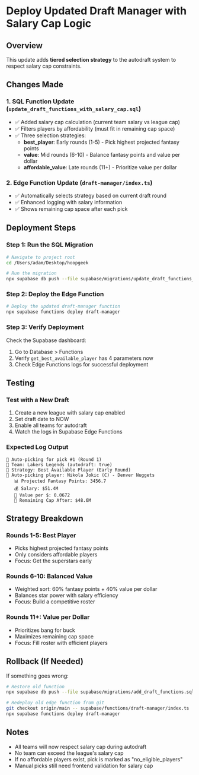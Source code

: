 # Deploy Updated Draft Manager with Salary Cap Logic

## Overview
This update adds **tiered selection strategy** to the autodraft system to respect salary cap constraints.

## Changes Made

### 1. SQL Function Update (`update_draft_functions_with_salary_cap.sql`)
- ✅ Added salary cap calculation (current team salary vs league cap)
- ✅ Filters players by affordability (must fit in remaining cap space)
- ✅ Three selection strategies:
  - **best_player**: Early rounds (1-5) - Pick highest projected fantasy points
  - **value**: Mid rounds (6-10) - Balance fantasy points and value per dollar
  - **affordable_value**: Late rounds (11+) - Prioritize value per dollar

### 2. Edge Function Update (`draft-manager/index.ts`)
- ✅ Automatically selects strategy based on current draft round
- ✅ Enhanced logging with salary information
- ✅ Shows remaining cap space after each pick

## Deployment Steps

### Step 1: Run the SQL Migration
```bash
# Navigate to project root
cd /Users/adam/Desktop/hoopgeek

# Run the migration
npx supabase db push --file supabase/migrations/update_draft_functions_with_salary_cap.sql
```

### Step 2: Deploy the Edge Function
```bash
# Deploy the updated draft-manager function
npx supabase functions deploy draft-manager
```

### Step 3: Verify Deployment
Check the Supabase dashboard:
1. Go to Database > Functions
2. Verify `get_best_available_player` has 4 parameters now
3. Check Edge Functions logs for successful deployment

## Testing

### Test with a New Draft
1. Create a new league with salary cap enabled
2. Set draft date to NOW
3. Enable all teams for autodraft
4. Watch the logs in Supabase Edge Functions

### Expected Log Output
```
🤖 Auto-picking for pick #1 (Round 1)
🎯 Team: Lakers Legends (autodraft: true)
🎯 Strategy: Best Available Player (Early Round)
🌟 Auto-picking player: Nikola Jokic (C) - Denver Nuggets
   📊 Projected Fantasy Points: 3456.7
   💰 Salary: $51.4M
   💎 Value per $: 0.0672
   🧢 Remaining Cap After: $48.6M
```

## Strategy Breakdown

### Rounds 1-5: Best Player
- Picks highest projected fantasy points
- Only considers affordable players
- Focus: Get the superstars early

### Rounds 6-10: Balanced Value
- Weighted sort: 60% fantasy points + 40% value per dollar
- Balances star power with salary efficiency
- Focus: Build a competitive roster

### Rounds 11+: Value per Dollar
- Prioritizes bang for buck
- Maximizes remaining cap space
- Focus: Fill roster with efficient players

## Rollback (If Needed)

If something goes wrong:

```bash
# Restore old function
npx supabase db push --file supabase/migrations/add_draft_functions.sql

# Redeploy old edge function from git
git checkout origin/main -- supabase/functions/draft-manager/index.ts
npx supabase functions deploy draft-manager
```

## Notes
- All teams will now respect salary cap during autodraft
- No team can exceed the league's salary cap
- If no affordable players exist, pick is marked as "no_eligible_players"
- Manual picks still need frontend validation for salary cap

